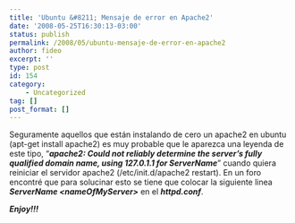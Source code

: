 ```yaml
---
title: 'Ubuntu &#8211; Mensaje de error en Apache2'
date: '2008-05-25T16:30:13-03:00'
status: publish
permalink: /2008/05/ubuntu-mensaje-de-error-en-apache2
author: fideo
excerpt: ''
type: post
id: 154
category:
    - Uncategorized
tag: []
post_format: []
---
```

Seguramente aquellos que están instalando de cero un apache2 en ubuntu (apt-get install apache2) es muy probable que le aparezca una leyenda de este tipo, “***apache2: Could not reliably determine the server’s fully qualified domain name, using 127.0.1.1 for ServerName***” cuando quiera reiniciar el servidor apache2 (/etc/init.d/apache2 restart). En un foro encontré que para solucinar esto se tiene que colocar la siguiente linea ***ServerName &lt;nameOfMyServer&gt;*** en el ***httpd.conf***.

***Enjoy!!!***